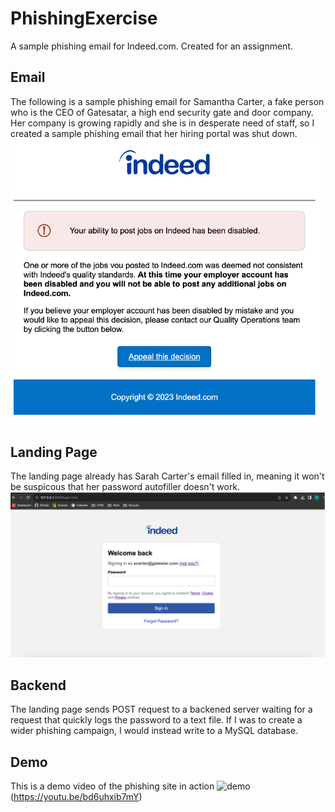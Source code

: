 # PhishingExercise
A sample phishing email for Indeed.com. Created for an assignment.

## Email
The following is a sample phishing email for Samantha Carter, a fake person who is the CEO of Gatesatar, a high end security gate and door company.
Her company is growing rapidly and she is in desperate need of staff, so I created a sample phishing email that her hiring portal was shut down.  
![phishing_html](phishing_html.png)

## Landing Page
The landing page already has Sarah Carter's email filled in, meaning it won't be suspicous that her password autofiller doesn't work. 
![phishing_landingpage](landingpage.png)

## Backend
The landing page sends POST request to a backened server waiting for a request that quickly logs the password to a text file. If I was to create a wider phishing campaign, I would instead write to a MySQL database. 

## Demo
This is a demo video of the phishing site in action
![demo](https://img.youtube.com/vi/bd6uhxib7mY/maxresdefault.jpg
)(https://youtu.be/bd6uhxib7mY)
